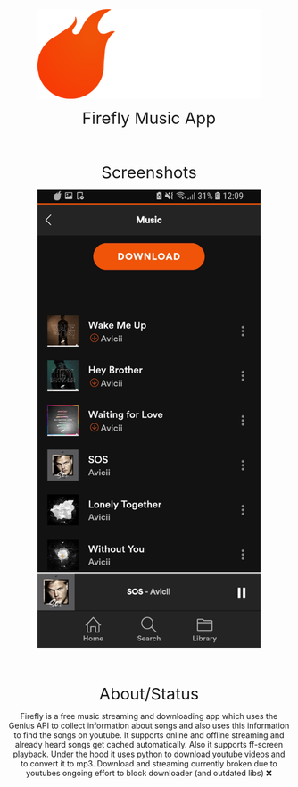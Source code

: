
<p align="center">
  <img width="400" src="logotext.png" />
</p>
<p align="center">
   <a style="font-size: 29px">Firefly Music App</a>
<p>
<br/>
<br/>
<p align="center">
   <a style="font-size: 29px">Screenshots</a>
<p>
<p align="center">
  <img width="400" src="1.png" />
</p>
<br/>
<br/>
<p align="center">
   <a style="font-size: 29px">About/Status</a>
<p>
<p align="center">
  Firefly is a free music streaming and downloading app
  which uses the Genius API to collect information about
  songs and also uses this information to find the songs
  on youtube.
  It supports online and offline streaming and already heard
  songs get cached automatically. Also it supports ff-screen
  playback. Under the hood it uses python to download youtube 
  videos and to convert it to mp3.
  Download and streaming currently broken due to youtubes
  ongoing effort to block downloader (and outdated libs) ❌
</p>

